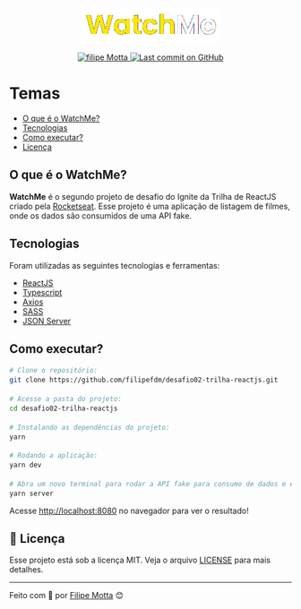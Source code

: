 <p align="center">
   <img src="src/assets/watchme-logo.png"/>
</p>

<p align="center">
   <a href="https://www.linkedin.com/in/filipefmotta/">
      <img alt="filipe Motta" src="https://img.shields.io/badge/-Filipe%20Motta-4e5acf?style=flat&logo=Linkedin&logoColor=white" />
   </a>

  <a aria-label="Last Commit" href="https://github.com/filipefdm/moveit-nlw/commits/master">
    <img alt="Last commit on GitHub" src="https://img.shields.io/github/last-commit/filipefdm/moveit-nlw?color=4e5acf">
  </a>
</p>

# Temas

- [O que é o WatchMe?](#o-que-é-o-watchme)
- [Tecnologias](#tecnologias)
- [Como executar?](#como-executar)
- [Licença](#-licença)

## O que é o WatchMe?

<b>WatchMe</b> é o segundo projeto de desafio do Ignite da Trilha de ReactJS criado pela [Rocketseat](https://rocketseat.com.br). 
Esse projeto é uma aplicação de listagem de filmes, onde os dados são consumidos de uma API fake.

## Tecnologias

Foram utilizadas as seguintes tecnologias e ferramentas:

- [ReactJS](https://reactjs.org/)
- [Typescript](https://www.typescriptlang.org/)
- [Axios](https://axios-http.com/)
- [SASS](https://sass-lang.com/)
- [JSON Server](https://www.npmjs.com/package/json-server)

## Como executar?

```bash
# Clone o repositório:
git clone https://github.com/filipefdm/desafio02-trilha-reactjs.git

# Acesse a pasta do projeto:
cd desafio02-trilha-reactjs

# Instalando as dependências do projeto:
yarn

# Rodando a aplicação:
yarn dev

# Abra um novo terminal para rodar a API fake para consumo de dados e execute o comando:
yarn server
```
Acesse <http://localhost:8080> no navegador para ver o resultado!

## 📝 Licença

Esse projeto está sob a licença MIT. Veja o arquivo [LICENSE](/LICENSE) para mais detalhes.

---

Feito com 💜 por [Filipe Motta](https://gist.github.com/filipefdm) 😊
